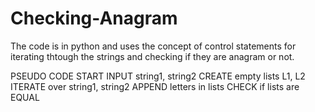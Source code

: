 # Checking-Anagram
The code is in python and uses the concept of control statements for iterating thtough the strings and checking if they are anagram or not.

PSEUDO CODE
START
INPUT string1, string2
CREATE empty lists L1, L2
ITERATE over string1, string2
APPEND letters in lists
CHECK if lists are EQUAL
